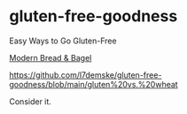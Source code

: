 # gluten-free-goodness
Easy Ways to Go Gluten-Free

[Modern Bread & Bagel](https://www.modernbreadandbagel.com/)


https://github.com/l7demske/gluten-free-goodness/blob/main/gluten%20vs.%20wheat



Consider it.

